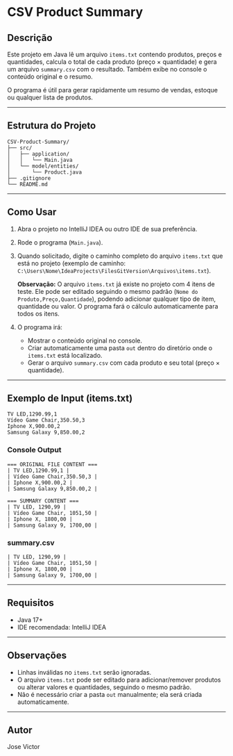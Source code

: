 # CSV Product Summary

## Descrição
Este projeto em Java lê um arquivo `items.txt` contendo produtos, preços e quantidades, calcula o total de cada produto (preço × quantidade) e gera um arquivo `summary.csv` com o resultado. Também exibe no console o conteúdo original e o resumo.

O programa é útil para gerar rapidamente um resumo de vendas, estoque ou qualquer lista de produtos.

---

## Estrutura do Projeto
```
CSV-Product-Summary/
├── src/
│   ├── application/
│   │   └── Main.java
│   └── model/entities/
│       └── Product.java
├── .gitignore
└── README.md
```

---

## Como Usar

1. Abra o projeto no IntelliJ IDEA ou outro IDE de sua preferência.  
2. Rode o programa (`Main.java`).  
3. Quando solicitado, digite o caminho completo do arquivo `items.txt` que está no projeto (exemplo de caminho: `C:\Users\Nome\IdeaProjects\FilesGitVersion\Arquivos\items.txt`).  

   **Observação:** O arquivo `items.txt` já existe no projeto com 4 itens de teste. Ele pode ser editado seguindo o mesmo padrão (`Nome do Produto,Preço,Quantidade`), podendo adicionar qualquer tipo de item, quantidade ou valor. O programa fará o cálculo automaticamente para todos os itens.

4. O programa irá:

   - Mostrar o conteúdo original no console.  
   - Criar automaticamente uma pasta `out` dentro do diretório onde o `items.txt` está localizado.  
   - Gerar o arquivo `summary.csv` com cada produto e seu total (preço × quantidade).

---

## Exemplo de Input (items.txt)
````
TV LED,1290.99,1
Vídeo Game Chair,350.50,3
Iphone X,900.00,2
Samsung Galaxy 9,850.00,2
````


### Console Output

```shell
=== ORIGINAL FILE CONTENT ===
| TV LED,1290.99,1 |
| Vídeo Game Chair,350.50,3 |
| Iphone X,900.00,2 |
| Samsung Galaxy 9,850.00,2 |

=== SUMMARY CONTENT ===
| TV LED, 1290,99 | 
| Vídeo Game Chair, 1051,50 | 
| Iphone X, 1800,00 | 
| Samsung Galaxy 9, 1700,00 | 
```
### summary.csv
````
| TV LED, 1290,99 | 
| Vídeo Game Chair, 1051,50 | 
| Iphone X, 1800,00 | 
| Samsung Galaxy 9, 1700,00 | 
````
---

## Requisitos

- Java 17+  
- IDE recomendada: IntelliJ IDEA  

---

## Observações

- Linhas inválidas no `items.txt` serão ignoradas.  
- O arquivo `items.txt` pode ser editado para adicionar/remover produtos ou alterar valores e quantidades, seguindo o mesmo padrão.  
- Não é necessário criar a pasta `out` manualmente; ela será criada automaticamente.  

---

## Autor

Jose Victor
